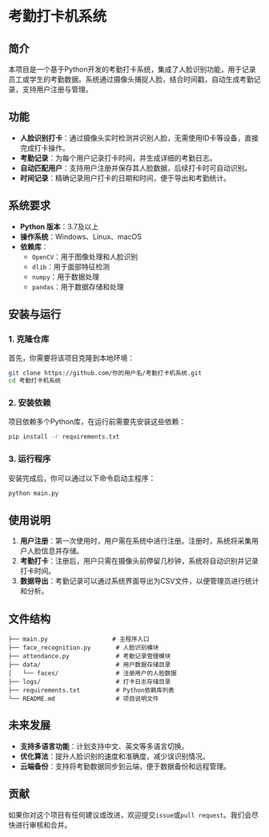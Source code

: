 # 考勤打卡机系统

## 简介
本项目是一个基于Python开发的考勤打卡系统，集成了人脸识别功能，用于记录员工或学生的考勤数据。系统通过摄像头捕捉人脸，结合时间戳，自动生成考勤记录，支持用户注册与管理。

## 功能
- **人脸识别打卡**：通过摄像头实时检测并识别人脸，无需使用ID卡等设备，直接完成打卡操作。
- **考勤记录**：为每个用户记录打卡时间，并生成详细的考勤日志。
- **自动匹配用户**：支持用户注册并保存其人脸数据，后续打卡时可自动识别。
- **时间记录**：精确记录用户打卡的日期和时间，便于导出和考勤统计。

## 系统要求
- **Python 版本**：3.7及以上
- **操作系统**：Windows、Linux、macOS
- **依赖库**：
  - `OpenCV`：用于图像处理和人脸识别
  - `dlib`：用于面部特征检测
  - `numpy`：用于数据处理
  - `pandas`：用于数据存储和处理

## 安装与运行

### 1. 克隆仓库
首先，你需要将该项目克隆到本地环境：
```bash
git clone https://github.com/你的用户名/考勤打卡机系统.git
cd 考勤打卡机系统
```

### 2. 安装依赖
项目依赖多个Python库，在运行前需要先安装这些依赖：
```bash
pip install -r requirements.txt
```

### 3. 运行程序
安装完成后，你可以通过以下命令启动主程序：
```bash
python main.py
```

## 使用说明
1. **用户注册**：第一次使用时，用户需在系统中进行注册。注册时，系统将采集用户人脸信息并存储。
2. **考勤打卡**：注册后，用户只需在摄像头前停留几秒钟，系统将自动识别并记录打卡时间。
3. **数据导出**：考勤记录可以通过系统界面导出为CSV文件，以便管理员进行统计和分析。

## 文件结构
```plaintext
├── main.py                  # 主程序入口
├── face_recognition.py       # 人脸识别模块
├── attendance.py             # 考勤记录管理模块
├── data/                     # 用户数据存储目录
│   └── faces/                # 注册用户的人脸数据
├── logs/                     # 打卡日志存储目录
├── requirements.txt          # Python依赖库列表
└── README.md                 # 项目说明文件
```

## 未来发展
- **支持多语言功能**：计划支持中文、英文等多语言切换。
- **优化算法**：提升人脸识别的速度和准确度，减少误识别情况。
- **云端备份**：支持将考勤数据同步到云端，便于数据备份和远程管理。

## 贡献
如果你对这个项目有任何建议或改进，欢迎提交`issue`或`pull request`。我们会尽快进行审核和合并。
